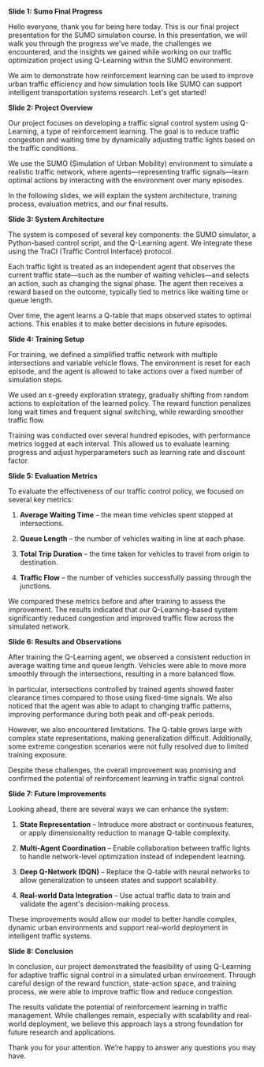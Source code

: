 **Slide 1: Sumo Final Progress**

Hello everyone, thank you for being here today. This is our final project presentation for the SUMO simulation course. In this presentation, we will walk you through the progress we've made, the challenges we encountered, and the insights we gained while working on our traffic optimization project using Q-Learning within the SUMO environment.

We aim to demonstrate how reinforcement learning can be used to improve urban traffic efficiency and how simulation tools like SUMO can support intelligent transportation systems research. Let's get started!

**Slide 2: Project Overview**

Our project focuses on developing a traffic signal control system using Q-Learning, a type of reinforcement learning. The goal is to reduce traffic congestion and waiting time by dynamically adjusting traffic lights based on the traffic conditions.

We use the SUMO (Simulation of Urban Mobility) environment to simulate a realistic traffic network, where agents—representing traffic signals—learn optimal actions by interacting with the environment over many episodes.

In the following slides, we will explain the system architecture, training process, evaluation metrics, and our final results.

**Slide 3: System Architecture**

The system is composed of several key components: the SUMO simulator, a Python-based control script, and the Q-Learning agent. We integrate these using the TraCI (Traffic Control Interface) protocol.

Each traffic light is treated as an independent agent that observes the current traffic state—such as the number of waiting vehicles—and selects an action, such as changing the signal phase. The agent then receives a reward based on the outcome, typically tied to metrics like waiting time or queue length.

Over time, the agent learns a Q-table that maps observed states to optimal actions. This enables it to make better decisions in future episodes.

**Slide 4: Training Setup**

For training, we defined a simplified traffic network with multiple intersections and variable vehicle flows. The environment is reset for each episode, and the agent is allowed to take actions over a fixed number of simulation steps.

We used an ε-greedy exploration strategy, gradually shifting from random actions to exploitation of the learned policy. The reward function penalizes long wait times and frequent signal switching, while rewarding smoother traffic flow.

Training was conducted over several hundred episodes, with performance metrics logged at each interval. This allowed us to evaluate learning progress and adjust hyperparameters such as learning rate and discount factor.

**Slide 5: Evaluation Metrics**

To evaluate the effectiveness of our traffic control policy, we focused on several key metrics:

1. **Average Waiting Time** – the mean time vehicles spent stopped at intersections.
    
2. **Queue Length** – the number of vehicles waiting in line at each phase.
    
3. **Total Trip Duration** – the time taken for vehicles to travel from origin to destination.
    
4. **Traffic Flow** – the number of vehicles successfully passing through the junctions.
    

We compared these metrics before and after training to assess the improvement. The results indicated that our Q-Learning-based system significantly reduced congestion and improved traffic flow across the simulated network.

**Slide 6: Results and Observations**

After training the Q-Learning agent, we observed a consistent reduction in average waiting time and queue length. Vehicles were able to move more smoothly through the intersections, resulting in a more balanced flow.

In particular, intersections controlled by trained agents showed faster clearance times compared to those using fixed-time signals. We also noticed that the agent was able to adapt to changing traffic patterns, improving performance during both peak and off-peak periods.

However, we also encountered limitations. The Q-table grows large with complex state representations, making generalization difficult. Additionally, some extreme congestion scenarios were not fully resolved due to limited training exposure.

Despite these challenges, the overall improvement was promising and confirmed the potential of reinforcement learning in traffic signal control.

**Slide 7: Future Improvements**

Looking ahead, there are several ways we can enhance the system:

1. **State Representation** – Introduce more abstract or continuous features, or apply dimensionality reduction to manage Q-table complexity.
    
2. **Multi-Agent Coordination** – Enable collaboration between traffic lights to handle network-level optimization instead of independent learning.
    
3. **Deep Q-Network (DQN)** – Replace the Q-table with neural networks to allow generalization to unseen states and support scalability.
    
4. **Real-world Data Integration** – Use actual traffic data to train and validate the agent's decision-making process.
    

These improvements would allow our model to better handle complex, dynamic urban environments and support real-world deployment in intelligent traffic systems.

**Slide 8: Conclusion**

In conclusion, our project demonstrated the feasibility of using Q-Learning for adaptive traffic signal control in a simulated urban environment. Through careful design of the reward function, state-action space, and training process, we were able to improve traffic flow and reduce congestion.

The results validate the potential of reinforcement learning in traffic management. While challenges remain, especially with scalability and real-world deployment, we believe this approach lays a strong foundation for future research and applications.

Thank you for your attention. We’re happy to answer any questions you may have.